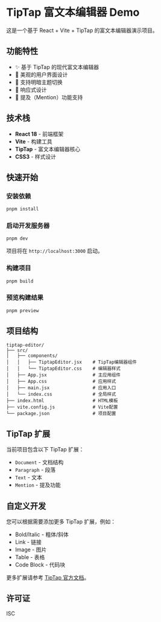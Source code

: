 # TipTap 富文本编辑器 Demo

这是一个基于 React + Vite + TipTap 的富文本编辑器演示项目。

## 功能特性

- ✨ 基于 TipTap 的现代富文本编辑器
- 🎨 美观的用户界面设计
- 🌙 支持明暗主题切换
- 📱 响应式设计
- 🔗 提及（Mention）功能支持

## 技术栈

- **React 18** - 前端框架
- **Vite** - 构建工具
- **TipTap** - 富文本编辑器核心
- **CSS3** - 样式设计

## 快速开始

### 安装依赖

```bash
pnpm install
```

### 启动开发服务器

```bash
pnpm dev
```

项目将在 `http://localhost:3000` 启动。

### 构建项目

```bash
pnpm build
```

### 预览构建结果

```bash
pnpm preview
```

## 项目结构

```
tiptap-editor/
├── src/
│   ├── components/
│   │   ├── TiptapEditor.jsx    # TipTap编辑器组件
│   │   └── TiptapEditor.css    # 编辑器样式
│   ├── App.jsx                 # 主应用组件
│   ├── App.css                 # 应用样式
│   ├── main.jsx                # 应用入口
│   └── index.css               # 全局样式
├── index.html                  # HTML模板
├── vite.config.js              # Vite配置
└── package.json                # 项目配置
```

## TipTap 扩展

当前项目包含以下 TipTap 扩展：

- `Document` - 文档结构
- `Paragraph` - 段落
- `Text` - 文本
- `Mention` - 提及功能

## 自定义开发

您可以根据需要添加更多 TipTap 扩展，例如：

- Bold/Italic - 粗体/斜体
- Link - 链接
- Image - 图片
- Table - 表格
- Code Block - 代码块

更多扩展请参考 [TipTap 官方文档](https://tiptap.dev/)。

## 许可证

ISC
